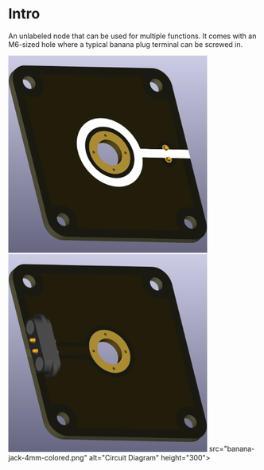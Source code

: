 # Intro  
An unlabeled node that can be used for multiple functions. It comes with an M6-sized hole where a typical banana plug terminal can be screwed in.

<img src="end-node-single_blank_TOP.png" alt="Circuit Diagram" width="400"> <img src="end-node-single_blank_BOTTOM.png" alt="Circuit Diagram" width="400"> src="banana-jack-4mm-colored.png" alt="Circuit Diagram" height="300">
